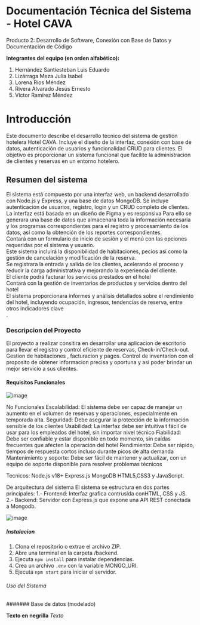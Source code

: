 # Documentación Técnica del Sistema - Hotel CAVA
Producto 2: Desarrollo de Software, Conexión con Base de Datos y Documentación de Código

**Integrantes del equipo (en orden alfabético):**
1. Hernández Santiesteban Luis Eduardo
2. Lizárraga Meza Julia Isabel
3. Lorena Ríos Méndez
4. Rivera Alvarado Jesús Ernesto
5. Víctor Ramírez Méndez 

# Introducción
Este documento describe el desarrollo técnico del sistema de gestión hotelera Hotel CAVA. Incluye el diseño de la interfaz, conexión con base de datos, autenticación de usuarios y funcionalidad CRUD para clientes. El objetivo es proporcionar un sistema funcional que facilite la administración de clientes y reservas en un entorno hotelero.

## Resumen del sistema 
El sistema está compuesto por una interfaz web, un backend desarrollado con Node.js y Express, y una base de datos MongoDB. Se incluye autenticación de usuarios, registro, login y un CRUD completo de clientes. La interfaz está basada en un diseño de Figma y es responsiva
Para ello se generara una base de datos que almacenara toda la información necesaria y los programas correspondientes para el registro y procesamiento de los datos, así como la obtención de los reportes correspondientes. 	
Contará con un formulario de inicio de sesión y el menú con las opciones requeridas por el sistema y usuario.										
Este sistema incluirá la disponibilidad de habitaciones, pecios así como la gestión de cancelación y modificación de la reserva.									
Se registrara la entrada y salida de los clientes, acelerando el proceso y reducir la carga administrativa y mejorando la experiencia del cliente.								
El cliente podrá facturar los servicios prestados en el hotel 														
Contará con la gestión de inventarios de productos y servicios dentro del hotel 												
El sistema proporcionara informes y análisis detallados sobre el rendimiento del hotel, incluyendo ocupación, ingresos, tendencias de reserva, entre otros indicadores clave					
.

### Descripcion del Proyecto
El proyecto a realizar consitira en desarrollar una aplicacion de escritorio para llevar el registro y control eficiente de reservas, Check-in/Check-out. Gestion de habitaciones , facturacion y pagos. 
Control de inventarion con el proposito de obtener informacion precisa y oportuna y asi poder brindar un mejor servicio a sus clientes.
#### Requisitos  Funcionales 

  ![image](https://github.com/user-attachments/assets/de4cf5ad-52b6-4355-90b5-8dc38b7e31df)



  No Funcionales 
  Escalabilidad: El sistema debe ser capaz de manejar un aumento en el volumen de reservas y operaciones, especialmente en temporada alta.
  Seguridad:     Debe asegurar la protección de la información sensible de los clientes 
  Usabilidad:    La interfaz debe ser intuitiva t fácil de usar para los empleados del hotel, sin importar nivel técnico 
  Fiabilidad:    Debe ser confiable y estar disponible en todo momento, sin caídas frecuentes que afecten la operación del hotel
  Rendimiento:   Debe ser rápido, tiempos de respuesta cortos incluso durante picos de alta demanda
  Mantenimiento y soporte: Debe ser fácil de mantener y actualizar, con un equipo de soporte disponible para resolver problemas técnicos 



  Tecnicos: Node.js v18+
            Express.js
            MongoDB
            HTML5,CSS3 y JavaScript.
            

  De arquitectura del sistema 
            El sistema se estructura en dos partes principales: 
  1.- Frontend: Interfaz grafica contrusida conHTML, CSS y JS.
  2.- Backend:  Servidor con Express.js que expone una API REST conectada a Mongodb.

  

  ![image](https://github.com/user-attachments/assets/175c4349-fc4f-423b-98de-566f0c216de3)

  
##### Instalacion 
1. Clona el repositorio o extrae el archivo ZIP.
2. Abre una terminal en la carpeta /backend.
3. Ejecuta `npm install` para instalar dependencias.
4. Crea un archivo `.env` con la variable MONGO_URI.
5. Ejecuta `npm start` para iniciar el servidor.
   
###### Uso del Sistema

####### Base de datos (modelado)



 


**Texto en negrilla**
_Texto_
